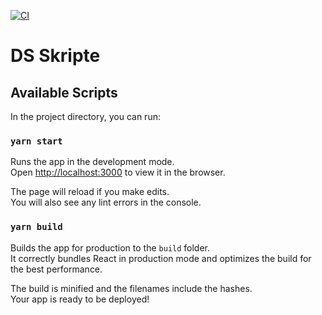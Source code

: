 [![CI](https://github.com/g4bri3lDev/dsscripts/actions/workflows/main.yml/badge.svg)](https://github.com/g4bri3lDev/dsscripts/actions/workflows/main.yml)
# DS Skripte
## Available Scripts

In the project directory, you can run:

### `yarn start`

Runs the app in the development mode.\
Open [http://localhost:3000](http://localhost:3000) to view it in the browser.

The page will reload if you make edits.\
You will also see any lint errors in the console.

### `yarn build`

Builds the app for production to the `build` folder.\
It correctly bundles React in production mode and optimizes the build for the best performance.

The build is minified and the filenames include the hashes.\
Your app is ready to be deployed!
